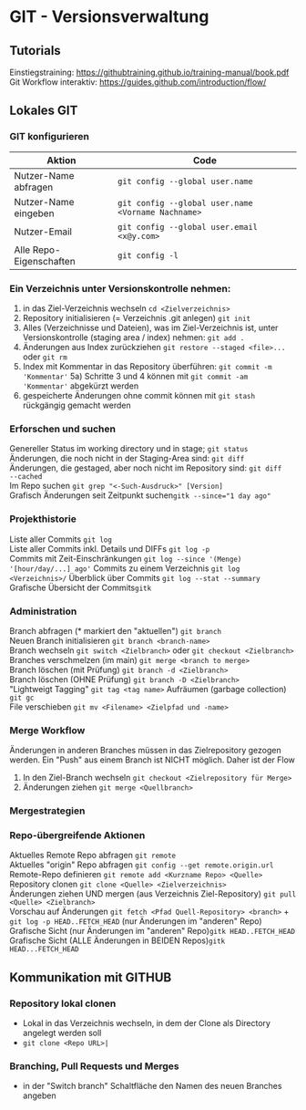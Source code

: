# GIT - Versionsverwaltung

## Tutorials
Einstiegstraining: <https://githubtraining.github.io/training-manual/book.pdf>
Git Workflow interaktiv: <https://guides.github.com/introduction/flow/>


## Lokales GIT

### GIT konfigurieren
|Aktion|Code|
|------------|---------------------|
|Nutzer-Name abfragen|``git config --global user.name``|
|Nutzer-Name eingeben|``git config --global user.name <Vorname Nachname>``|
|Nutzer-Email| ``git config --global user.email <x@y.com>``|
|Alle Repo-Eigenschaften|``git config -l``|

### Ein Verzeichnis unter Versionskontrolle nehmen: 
1) in das Ziel-Verzeichnis wechseln ``cd <Zielverzeichnis>``  
2) Repository initialisieren (= Verzeichnis .git anlegen) ``git init``
3) Alles (Verzeichnisse und Dateien), was im Ziel-Verzeichnis ist, unter Versionskontrolle (staging area / index) nehmen: ``git add .``
4) Änderungen aus Index zurückziehen ``git restore --staged <file>...`` oder ``git rm``   
5) Index mit Kommentar in das Repository überführen: ``git commit -m 'Kommentar'``
5a) Schritte 3 und 4 können mit ``git commit -am 'Kommentar'`` abgekürzt werden 
6) gespeicherte Änderungen ohne commit können mit ``git stash`` rückgängig gemacht werden

### Erforschen und suchen
Genereller Status im working directory und in stage; ``git status``  
Änderungen, die noch nicht in der Staging-Area sind: ``git diff``   
Änderungen, die gestaged, aber noch nicht im Repository sind: ``git diff   --cached``  
Im Repo suchen ``git grep "<-Such-Ausdruck>" [Version]``  
Grafisch Änderungen seit Zeitpunkt suchen``gitk --since="1 day ago"``

### Projekthistorie
Liste aller Commits ``git log``  
Liste aller Commits inkl. Details und DIFFs ``git log -p``  
Commits mit Zeit-Einschränkungen ``git log --since '(Menge) '[hour/day/...] ago'``
Commits zu einem Verzeichnis ``git log <Verzeichnis>/``
Überblick über Commits ``git log --stat --summary``  
Grafische Übersicht der Commits``gitk``

### Administration
Branch abfragen (* markiert den "aktuellen") ``git branch``  
Neuen Branch initialisieren ``git branch <branch-name>``  
Branch wechseln ``git switch <Zielbranch>``  oder ``git checkout <Zielbranch>``
Branches verschmelzen (im main) ``git merge <branch to merge>``  
Branch löschen (mit Prüfung) ``git branch -d <Zielbranch>``  
Branch löschen (OHNE Prüfung) ``git branch -D <Zielbranch>``  
"Lightweigt Tagging" ``git tag <tag name>``
Aufräumen (garbage collection) ``git gc``  
File verschieben ``git mv <Filename> <Zielpfad und -name>``  

### Merge Workflow
Änderungen in anderen Branches müssen in das Zielrepository gezogen werden. Ein "Push" aus einem Branch ist NICHT möglich.  Daher ist der Flow  
1. In den Ziel-Branch wechseln ``git checkout <Zielrepository für Merge>``
2. Änderungen ziehen ``git merge <Quellbranch>``
### Mergestrategien

### Repo-übergreifende Aktionen
Aktuelles Remote Repo abfragen ``git remote``  
Aktuelles "origin" Repo abfragen ``git config --get remote.origin.url``  
Remote-Repo definieren ``git remote add <Kurzname Repo> <Quelle>``  
Repository clonen ``git clone <Quelle> <Zielverzeichnis>``  
Änderungen ziehen UND mergen (aus Verzeichnis Ziel-Repository) ``git pull <Quelle> <Zielbranch>``  
Vorschau auf Änderungen ``git fetch <Pfad Quell-Repository> <branch>`` + ``git log -p HEAD..FETCH_HEAD`` (nur Änderungen im "anderen" Repo)  
Grafische Sicht (nur Änderungen im "anderen" Repo)``gitk HEAD..FETCH_HEAD``  
Grafische Sicht (ALLE Änderungen in BEIDEN Repos)``gitk HEAD...FETCH_HEAD``  

## Kommunikation mit GITHUB
### Repository lokal clonen
- Lokal in das Verzeichnis wechseln, in dem der Clone als Directory angelegt werden soll
- ``git clone <Repo URL>|``

### Branching, Pull Requests und Merges
- in der "Switch branch" Schaltfläche den Namen des neuen Branches angeben


